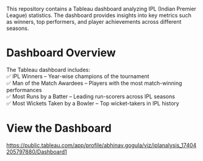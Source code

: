 This repository contains a Tableau dashboard analyzing IPL (Indian Premier League) statistics. The dashboard provides insights into key metrics such as winners, top performers, and player achievements across different seasons.

# Dashboard Overview
The Tableau dashboard includes:  
✅ IPL Winners – Year-wise champions of the tournament  
✅ Man of the Match Awardees – Players with the most match-winning performances  
✅ Most Runs by a Batter – Leading run-scorers across IPL seasons  
✅ Most Wickets Taken by a Bowler – Top wicket-takers in IPL history  

# View the Dashboard
https://public.tableau.com/app/profile/abhinav.gogula/viz/iplanalysis_17404205797880/Dashboard1
